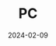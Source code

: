 ---
title: "PC"
tags:
    - machine
    - sqli
date: "2024-02-09"
thumbnail: "/assets/img/thumbnail/PC.png"
bookmark: true
---
